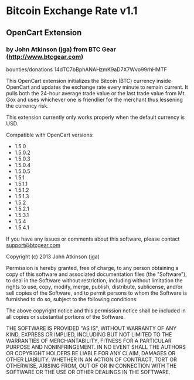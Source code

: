 # Bitcoin Exchange Rate v1.1
## OpenCart Extension
### by John Atkinson (jga) from BTC Gear (http://www.btcgear.com)

bounties/donations 14dTC7bBphANAHzmK9aD7X7Wvo99rhHMTF

This OpenCart extension initializes the Bitcoin (BTC) currency inside OpenCart and updates the exchange rate every minute to remain current. It pulls both the 24-hour average trade value or the last trade value from Mt. Gox and uses whichever one is friendlier for the merchant thus lessening the currency risk. 

This extension currently only works properly when the default currency is USD.

Compatible with OpenCart versions:
* 1.5.0
* 1.5.0.2
* 1.5.0.3
* 1.5.0.4
* 1.5.0.5
* 1.5.1
* 1.5.1.1
* 1.5.1.2
* 1.5.1.3
* 1.5.2
* 1.5.2.1
* 1.5.3.1
* 1.5.4
* 1.5.4.1

If you have any issues or comments about this software, please contact support@btcgear.com

Copyright (c) 2013 John Atkinson (jga)

Permission is hereby granted, free of charge, to any person obtaining a copy of this software and associated documentation files (the "Software"), to deal in the Software without restriction, including without limitation the rights to use, copy, modify, merge, publish, distribute, sublicense, and/or sell copies of the Software, and to permit persons to whom the Software is furnished to do so, subject to the following conditions:

The above copyright notice and this permission notice shall be included in all copies or substantial portions of the Software.

THE SOFTWARE IS PROVIDED "AS IS", WITHOUT WARRANTY OF ANY KIND, EXPRESS OR IMPLIED, INCLUDING BUT NOT LIMITED TO THE WARRANTIES OF MERCHANTABILITY, FITNESS FOR A PARTICULAR PURPOSE AND NONINFRINGEMENT. IN NO EVENT SHALL THE AUTHORS OR COPYRIGHT HOLDERS BE LIABLE FOR ANY CLAIM, DAMAGES OR OTHER LIABILITY, WHETHER IN AN ACTION OF CONTRACT, TORT OR OTHERWISE, ARISING FROM, OUT OF OR IN CONNECTION WITH THE SOFTWARE OR THE USE OR OTHER DEALINGS IN THE SOFTWARE.

